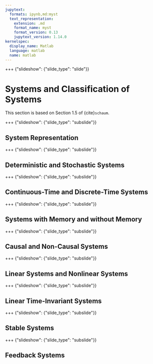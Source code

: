 ```yaml
---
jupytext:
  formats: ipynb,md:myst
  text_representation:
    extension: .md
    format_name: myst
    format_version: 0.13
    jupytext_version: 1.14.0
kernelspec:
  display_name: Matlab
  language: matlab
  name: matlab
---
```


+++ {"slideshow": {"slide_type": "slide"}}

# Systems and Classification of Systems

This section is based on Section 1.5 of {cite}`schaum`.

+++ {"slideshow": {"slide_type": "subslide"}}

## System Representation

+++ {"slideshow": {"slide_type": "subslide"}}

## Deterministic and Stochastic Systems

+++ {"slideshow": {"slide_type": "subslide"}}

## Continuous-Time and Discrete-Time Systems

+++ {"slideshow": {"slide_type": "subslide"}}

## Systems with Memory and without Memory

+++ {"slideshow": {"slide_type": "subslide"}}

## Causal and Non-Causal Systems

+++ {"slideshow": {"slide_type": "subslide"}}

## Linear Systems and Nonlinear Systems

+++ {"slideshow": {"slide_type": "subslide"}}

## Linear Time-Invariant Systems

+++ {"slideshow": {"slide_type": "subslide"}}

## Stable Systems

+++ {"slideshow": {"slide_type": "subslide"}}

## Feedback Systems
